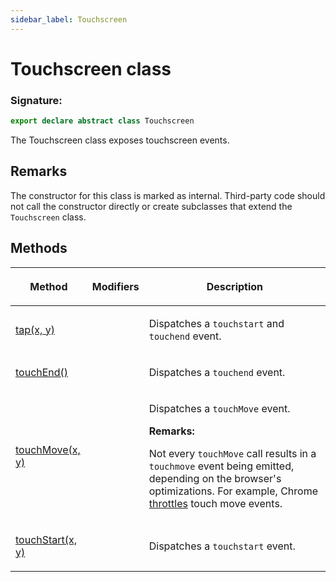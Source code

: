 ```yaml
---
sidebar_label: Touchscreen
---
```


# Touchscreen class

### Signature:

```typescript
export declare abstract class Touchscreen
```

The Touchscreen class exposes touchscreen events.

## Remarks

The constructor for this class is marked as internal. Third-party code should not call the constructor directly or create subclasses that extend the `Touchscreen` class.

## Methods

<table><thead><tr><th>

Method

</th><th>

Modifiers

</th><th>

Description

</th></tr></thead>
<tbody><tr><td>

<span id="tap">[tap(x, y)](./puppeteer.touchscreen.tap.md)</span>

</td><td>

</td><td>

Dispatches a `touchstart` and `touchend` event.

</td></tr>
<tr><td>

<span id="touchend">[touchEnd()](./puppeteer.touchscreen.touchend.md)</span>

</td><td>

</td><td>

Dispatches a `touchend` event.

</td></tr>
<tr><td>

<span id="touchmove">[touchMove(x, y)](./puppeteer.touchscreen.touchmove.md)</span>

</td><td>

</td><td>

Dispatches a `touchMove` event.

**Remarks:**

Not every `touchMove` call results in a `touchmove` event being emitted, depending on the browser's optimizations. For example, Chrome [throttles](https://developer.chrome.com/blog/a-more-compatible-smoother-touch/#chromes-new-model-the-throttled-async-touchmove-model) touch move events.

</td></tr>
<tr><td>

<span id="touchstart">[touchStart(x, y)](./puppeteer.touchscreen.touchstart.md)</span>

</td><td>

</td><td>

Dispatches a `touchstart` event.

</td></tr>
</tbody></table>
